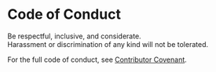# Code of Conduct

Be respectful, inclusive, and considerate.  
Harassment or discrimination of any kind will not be tolerated.

For the full code of conduct, see [Contributor Covenant](https://www.contributor-covenant.org/version/2/0/code_of_conduct/).